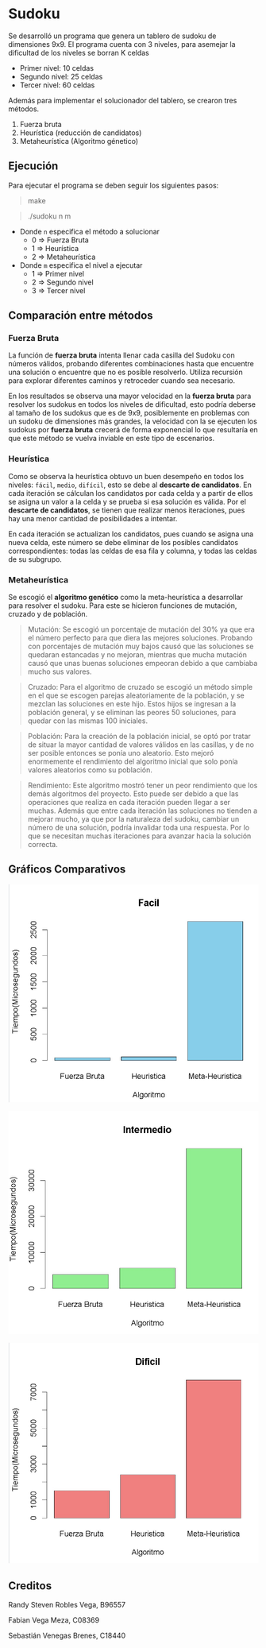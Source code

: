 # Sudoku

Se desarrolló un programa que genera un tablero de sudoku de dimensiones 9x9. El programa cuenta con 3 niveles, para asemejar la dificultad de los niveles se borran K celdas
- Primer nivel: 10 celdas
- Segundo nivel: 25 celdas
- Tercer nivel: 60 celdas

Además para implementar el solucionador del tablero, se crearon tres métodos.
1. Fuerza bruta
1. Heurística (reducción de candidatos)
1. Metaheurística (Algoritmo génetico)

## Ejecución
Para ejecutar el programa se deben seguir los siguientes pasos:
>make

>./sudoku n m

* Donde `n` especifica el método a solucionar
  * 0 => Fuerza Bruta
  * 1 => Heurística
  * 2 => Metaheurística
* Donde `m` especifica el nivel a ejecutar
  * 1 => Primer nivel
  * 2 => Segundo nivel
  * 3 => Tercer nivel
 
## Comparación entre métodos

### Fuerza Bruta

La función de **fuerza bruta** intenta llenar cada casilla del Sudoku con números válidos, probando diferentes combinaciones hasta que encuentre una solución o encuentre que no es posible resolverlo. Utiliza recursión para explorar diferentes caminos y retroceder cuando sea necesario.

En los resultados se observa una mayor velocidad en la **fuerza bruta** para resolver los sudokus en todos los niveles de dificultad, esto podría deberse al tamaño de los sudokus que es de 9x9, posiblemente en problemas con un sudoku de dimensiones más grandes, la velocidad con la se ejecuten los sudokus por **fuerza bruta** crecerá de forma exponencial lo que resultaría en que este método se vuelva inviable en este tipo de escenarios.

### Heurística

Como se observa la heurística obtuvo un buen desempeño en todos los niveles: `fácil`, `medio`, `difícil`, esto se debe al **descarte de candidatos**. En cada iteración se cálculan los candidatos por cada celda y a partir de ellos se asigna un valor a la celda y se prueba si esa solución es válida. Por el **descarte de candidatos**, se tienen que realizar menos iteraciones, pues hay una menor cantidad de posibilidades a intentar.

En cada iteración se actualizan los candidatos, pues cuando se asigna una nueva celda, este número se debe eliminar de los posibles candidatos correspondientes: todas las celdas de esa fila y columna, y todas las celdas de su subgrupo.

### Metaheurística

Se escogió el **algoritmo genético** como la meta-heurística a desarrollar para resolver el sudoku. Para este se hicieron funciones de mutación, cruzado y de población. 

> Mutación: Se escogió un porcentaje de mutación del 30% ya que era el número perfecto para que diera las mejores soluciones. Probando con porcentajes de mutación muy bajos causó que las soluciones se quedaran estancadas y no mejoran, mientras que mucha mutación causó que unas buenas soluciones empeoran debido a que cambiaba mucho sus valores.

> Cruzado: Para el algoritmo de cruzado se escogió un  método simple en el que se escogen parejas aleatoriamente de la población, y se mezclan las soluciones en este hijo. Estos hijos se ingresan a la población general, y se eliminan las peores 50 soluciones, para quedar con las mismas 100 iniciales. 

> Población: Para la creación de la población inicial, se optó por tratar de situar la mayor cantidad de valores válidos en las casillas, y de no ser posible entonces se ponía uno aleatorio. Esto mejoró enormemente el rendimiento del algoritmo inicial que solo ponía valores aleatorios como su población. 

> Rendimiento: Este algoritmo mostró tener un peor rendimiento que los demás algoritmos del proyecto. Esto puede ser debido a que las operaciones que realiza en cada iteración pueden llegar a ser muchas. Además que entre cada iteración las soluciones no tienden a mejorar mucho, ya que por la naturaleza del sudoku, cambiar un número de una solución, podría invalidar toda una respuesta. Por lo que se necesitan muchas iteraciones para avanzar hacia la solución correcta.

## Gráficos Comparativos

![facil](./Sudoku/graphs/facil.jpg)

![medio](./Sudoku/graphs/medio.jpg)

![dificil](./Sudoku/graphs/dificil.jpg)

## Creditos

Randy Steven Robles Vega, B96557

Fabian Vega Meza, C08369

Sebastián Venegas Brenes, C18440
